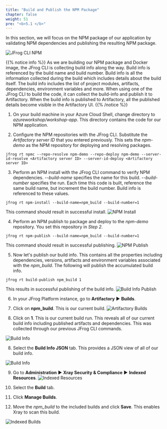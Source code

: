 ```yaml
---
title: "Build and Publish the NPM Package"
chapter: false
weight: 51
pre: "<b>5.1 </b>"
---
```


In this section, we will focus on the NPM package of our application by validating NPM dependencies and publishing the resulting NPM package.

![JFrog CLI NPM](/images/jfrog-cli-npm.svg)

{{% notice info %}}
As we are building our NPM package and Docker image, the JFrog CLI is collecting build info along the way. Build info is referenced by the build name and build number. Build info is all the information collected during the build which includes details about the build itself. The build info includes the list of project modules, artifacts, dependencies, environment variables and more. When using one of the JFrog CLI to build the code, it can collect the build-info and publish it to Artifactory. When the build info is published to Artifactory, all the published details become visible in the Artifactory UI. 
{{% /notice %}}

1. On your build machine in your Azure Cloud Shell, change directory to _azureworkshop/workshop-app_. This directory contains the code for our NPM application.

2. Configure the NPM repositories with the JFrog CLI. Substitute the _Artifactory server ID_ that you entered previously. This sets the _npm-demo_ as the NPM repository for deploying and resolving packages.

``
jfrog rt npmc --repo-resolve npm-demo --repo-deploy npm-demo --server-id-resolve <Artifactory server ID> --server-id-deploy <Artifactory server ID>
``

3. Perform an NPM install with the JFrog CLI command to verify NPM dependencies. _--build-name_ specifies the name for this build. _--build-number_ specifies the run. Each time this code is built, reference the same build name, but increment the build number. Build info is referenced to these values.

``
jfrog rt npm-install --build-name=npm_build --build-number=1
``

This command should result in successful install.
![NPM Install](/images/npm-install.png)

4. Perform an NPM publish to package and deploy to the _npm-demo_ repository. You set this repository in _Step 2_.

``
jfrog rt npm-publish --build-name=npm_build --build-number=1
``

This command should result in successful publishing.
![NPM Publish](/images/npm-publish.png)

5. Now let's publish our build info. This contains all the properties including dependencies, versions, artifacts and environment variables associated with the _npm_build_. The following will publish the accumulated build info.

``
jfrog rt build-publish npm_build 1
``

This results in successful publishing of the build info.
![Build Info Publish](/images/build-info-publish.png)

6. In your JFrog Platform instance, go to **Artifactory** ► **Builds**.

10. Click on **npm_build**. This is our current build. 
![Artifactory Builds](/images/artifactory-builds.png)

7. Click on **1**. This is our current build run. This reveals all of our current build info including published artifacts and dependencies. This was collected through our previous JFrog CLI commands.

![Build Info](/images/npm-build-info.png)

8. Select the **Build Info JSON** tab. This provides a JSON view of all of our build info.

![Build Info](/images/npm-build-info-json.png)

9. Go to **Administration** ► **Xray Security & Compliance** ► **Indexed Resources**.
![Indexed Resources](/images/indexed-resources.png)

10. Select the **Build** tab.

11. Click **Manage Builds**.

12. Move the _npm_build_ to the included builds and click **Save**. This enables Xray to scan this build.

![Indexed Builds](/images/indexed-builds.png)

